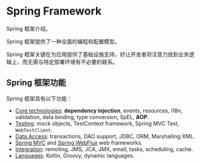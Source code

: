 # Spring Framework

Spring 框架介绍。

Spring 框架提供了一种全面的编程和配置模型。

Spring 框架关键在为应用提供了基础设施支持，好让开发者将注意力放到业务逻辑上，而无需与特定部署环境有不必要的联系。



## Spring 框架功能

Spring 框架具有以下功能：

- [Core technologies](https://docs.spring.io/spring-framework/docs/current/spring-framework-reference/core.html): **dependency injection**, events, resources, i18n, validation, data binding, type conversion, SpEL, **AOP**.
- [Testing](https://docs.spring.io/spring-framework/docs/current/spring-framework-reference/testing.html): mock objects, TestContext framework, Spring MVC Test, `WebTestClient`.
- [Data Access](https://docs.spring.io/spring-framework/docs/current/spring-framework-reference/data-access.html): transactions, DAO support, JDBC, ORM, Marshalling XML.
- [Spring MVC](https://docs.spring.io/spring/docs/current/spring-framework-reference/web.html) and [Spring WebFlux](https://docs.spring.io/spring/docs/current/spring-framework-reference/web-reactive.html) web frameworks.
- [Integration](https://docs.spring.io/spring-framework/docs/current/spring-framework-reference/integration.html): remoting, JMS, JCA, JMX, email, tasks, scheduling, cache.
- [Languages](https://docs.spring.io/spring-framework/docs/current/spring-framework-reference/languages.html): Kotlin, Groovy, dynamic languages.

